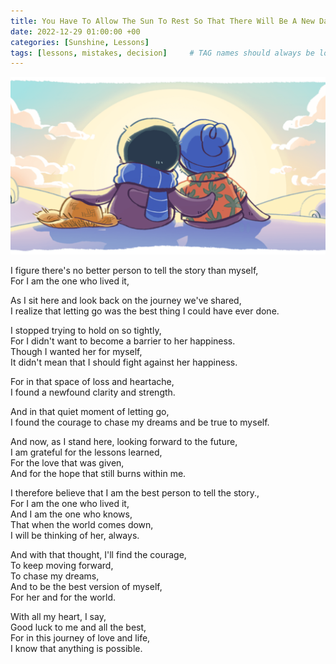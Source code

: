 ```yaml
---
title: You Have To Allow The Sun To Rest So That There Will Be A New Day
date: 2022-12-29 01:00:00 +00
categories: [Sunshine, Lessons]
tags: [lessons, mistakes, decision]     # TAG names should always be lowercase
---
```


![new day and sunshine](/assets/img/new-day-new-sunshine.png "cc: Search Engine Land")

I figure there's no better person to tell the story than myself,  
For I am the one who lived it,  

As I sit here and look back on the journey we've shared,  
I realize that letting go was the best thing I could have ever done.

I stopped trying to hold on so tightly,  
For I didn't want to become a barrier to her happiness.  
Though I wanted her for myself,  
It didn't mean that I should fight against her happiness.

For in that space of loss and heartache,  
I found a newfound clarity and strength.

And in that quiet moment of letting go,  
I found the courage to chase my dreams and be true to myself.

And now, as I stand here, looking forward to the future,  
I am grateful for the lessons learned,  
For the love that was given,  
And for the hope that still burns within me.

I therefore believe that I am the best person to tell the story.,  
For I am the one who lived it,  
And I am the one who knows,  
That when the world comes down,  
I will be thinking of her, always.

And with that thought, I'll find the courage,  
To keep moving forward,  
To chase my dreams,  
And to be the best version of myself,  
For her and for the world.

With all my heart, I say,  
Good luck to me and all the best,  
For in this journey of love and life,  
I know that anything is possible.
